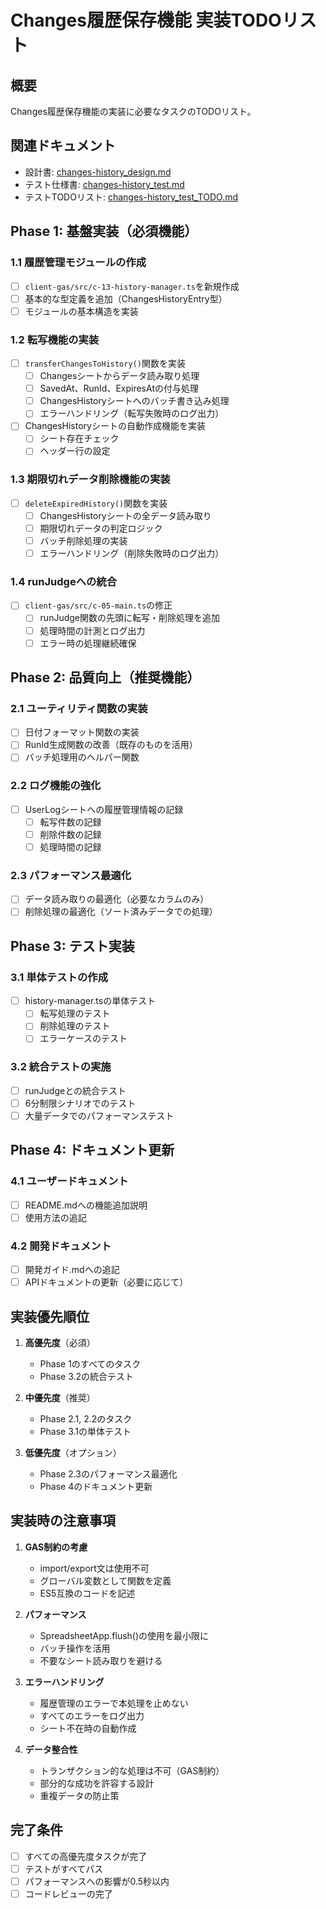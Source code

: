 # Changes履歴保存機能 実装TODOリスト

## 概要
Changes履歴保存機能の実装に必要なタスクのTODOリスト。

## 関連ドキュメント
- 設計書: [changes-history_design.md](./changes-history_design.md)
- テスト仕様書: [changes-history_test.md](../test/changes-history/changes-history_test.md)
- テストTODOリスト: [changes-history_test_TODO.md](../test/changes-history/changes-history_test_TODO.md)

## Phase 1: 基盤実装（必須機能）

### 1.1 履歴管理モジュールの作成
- [ ] `client-gas/src/c-13-history-manager.ts`を新規作成
- [ ] 基本的な型定義を追加（ChangesHistoryEntry型）
- [ ] モジュールの基本構造を実装

### 1.2 転写機能の実装
- [ ] `transferChangesToHistory()`関数を実装
  - [ ] Changesシートからデータ読み取り処理
  - [ ] SavedAt、RunId、ExpiresAtの付与処理
  - [ ] ChangesHistoryシートへのバッチ書き込み処理
  - [ ] エラーハンドリング（転写失敗時のログ出力）
- [ ] ChangesHistoryシートの自動作成機能を実装
  - [ ] シート存在チェック
  - [ ] ヘッダー行の設定

### 1.3 期限切れデータ削除機能の実装
- [ ] `deleteExpiredHistory()`関数を実装
  - [ ] ChangesHistoryシートの全データ読み取り
  - [ ] 期限切れデータの判定ロジック
  - [ ] バッチ削除処理の実装
  - [ ] エラーハンドリング（削除失敗時のログ出力）

### 1.4 runJudgeへの統合
- [ ] `client-gas/src/c-05-main.ts`の修正
  - [ ] runJudge関数の先頭に転写・削除処理を追加
  - [ ] 処理時間の計測とログ出力
  - [ ] エラー時の処理継続確保

## Phase 2: 品質向上（推奨機能）

### 2.1 ユーティリティ関数の実装
- [ ] 日付フォーマット関数の実装
- [ ] RunId生成関数の改善（既存のものを活用）
- [ ] バッチ処理用のヘルパー関数

### 2.2 ログ機能の強化
- [ ] UserLogシートへの履歴管理情報の記録
  - [ ] 転写件数の記録
  - [ ] 削除件数の記録
  - [ ] 処理時間の記録

### 2.3 パフォーマンス最適化
- [ ] データ読み取りの最適化（必要なカラムのみ）
- [ ] 削除処理の最適化（ソート済みデータでの処理）

## Phase 3: テスト実装

### 3.1 単体テストの作成
- [ ] history-manager.tsの単体テスト
  - [ ] 転写処理のテスト
  - [ ] 削除処理のテスト
  - [ ] エラーケースのテスト

### 3.2 統合テストの実施
- [ ] runJudgeとの統合テスト
- [ ] 6分制限シナリオでのテスト
- [ ] 大量データでのパフォーマンステスト

## Phase 4: ドキュメント更新

### 4.1 ユーザードキュメント
- [ ] README.mdへの機能追加説明
- [ ] 使用方法の追記

### 4.2 開発ドキュメント
- [ ] 開発ガイド.mdへの追記
- [ ] APIドキュメントの更新（必要に応じて）

## 実装優先順位

1. **高優先度**（必須）
   - Phase 1のすべてのタスク
   - Phase 3.2の統合テスト

2. **中優先度**（推奨）
   - Phase 2.1, 2.2のタスク
   - Phase 3.1の単体テスト

3. **低優先度**（オプション）
   - Phase 2.3のパフォーマンス最適化
   - Phase 4のドキュメント更新

## 実装時の注意事項

1. **GAS制約の考慮**
   - import/export文は使用不可
   - グローバル変数として関数を定義
   - ES5互換のコードを記述

2. **パフォーマンス**
   - SpreadsheetApp.flush()の使用を最小限に
   - バッチ操作を活用
   - 不要なシート読み取りを避ける

3. **エラーハンドリング**
   - 履歴管理のエラーで本処理を止めない
   - すべてのエラーをログ出力
   - シート不在時の自動作成

4. **データ整合性**
   - トランザクション的な処理は不可（GAS制約）
   - 部分的な成功を許容する設計
   - 重複データの防止策

## 完了条件

- [ ] すべての高優先度タスクが完了
- [ ] テストがすべてパス
- [ ] パフォーマンスへの影響が0.5秒以内
- [ ] コードレビューの完了